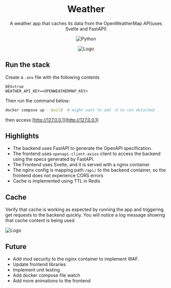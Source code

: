 
<div align="center">

&nbsp;&nbsp;&nbsp;&nbsp;&nbsp;&nbsp;&nbsp;&nbsp;&nbsp;&nbsp;&nbsp;&nbsp;&nbsp;&nbsp;&nbsp;&nbsp;&nbsp;&nbsp;&nbsp;


<h1 align="center">Weather</h1>

  <p align="center">
    A weather app that caches its data from the OpenWeatherMap API(uses Svelte and FastAPI)
    <br />

  </p>
<p align="center">

![Python](https://img.shields.io/badge/python-v3.11-blue.svg)

<img src="full.png" alt="Logo">

</p>
</div>


## Run the stack 

Create a `.env` file with the following contents
```dotenv
DEV=true
WEATHER_API_KEY=<OPENWEATHERMAP_KEY>
```

Then run the command below:

```bash
docker compose up --build  # might want to add -d to run detached 
```
then access [http://127.0.0.1](http://127.0.0.1)


## Highlights

- The backend uses FastAPI to generate the OpenAPI specification.
- The frontend uses `openapi-client-axios` client to access the backend using the specs generated by FastAPI.
- The Frontend uses Svelte, and it is served with a nginx container
- The nginx config is mapping path `/api/` to the backend container, so the frontend does not experience CORS errors
- Cache is implemented using TTL in Redis

## Cache

Verify that cache is working as expected by running the app and triggering get
requests to the backend quickly. You will notice a log message showing that
cache content is being used

<img src="cache.png" alt="Logo">

## Future

- Add mod security to the nginx container to implement WAF.
- Update frontend libraries
- Implement unit testing
- Add docker compose file watch
- Add more animations to the frontend
